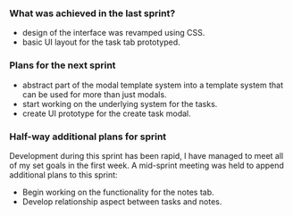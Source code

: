 ### What was achieved in the last sprint?

- design of the interface was revamped using CSS.
- basic UI layout for the task tab prototyped.

### Plans for the next sprint

- abstract part of the modal template system into a template system that can be used for more than just modals.
- start working on the underlying system for the tasks.
-  create UI prototype for the create task modal.

### Half-way additional plans for sprint

Development during this sprint has been rapid, I have managed to meet all of my set goals in the first week.
A mid-sprint meeting was held to append additional plans to this sprint:

- Begin working on the functionality for the notes tab.
- Develop relationship aspect between tasks and notes.
